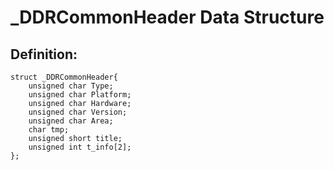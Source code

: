 # _DDRCommonHeader Data Structure

## Definition:
```
struct _DDRCommonHeader{
    unsigned char Type;
    unsigned char Platform;
    unsigned char Hardware;
    unsigned char Version;
    unsigned char Area;
    char tmp;
    unsigned short title;
    unsigned int t_info[2];
};
```

